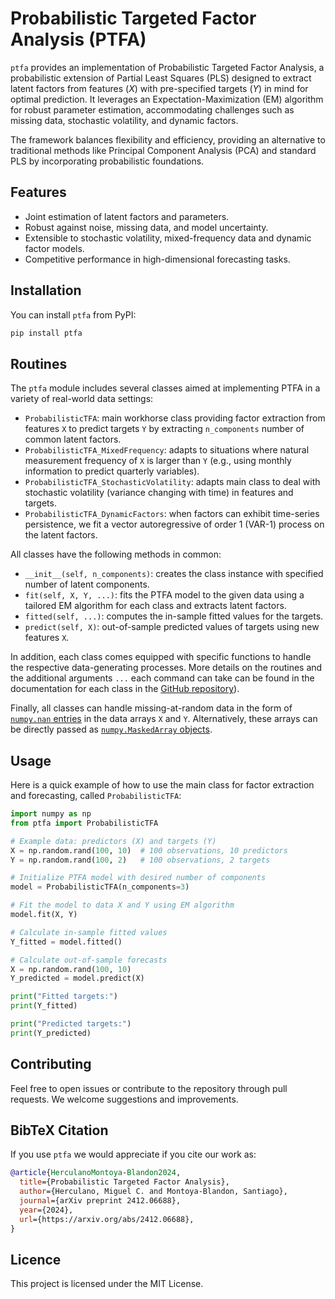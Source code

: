 # Probabilistic Targeted Factor Analysis (PTFA)

`ptfa` provides an implementation of Probabilistic Targeted Factor Analysis, a probabilistic extension of Partial Least Squares (PLS) designed to extract latent factors from features $(X)$ with pre-specified targets $(Y)$ in mind for optimal prediction. It leverages an Expectation-Maximization (EM) algorithm for robust parameter estimation, accommodating challenges such as missing data, stochastic volatility, and dynamic factors.

The framework balances flexibility and efficiency, providing an alternative to traditional methods like Principal Component Analysis (PCA) and standard PLS by incorporating probabilistic foundations.

## Features

- Joint estimation of latent factors and parameters.
- Robust against noise, missing data, and model uncertainty.
- Extensible to stochastic volatility, mixed-frequency data and dynamic factor models.
- Competitive performance in high-dimensional forecasting tasks.

## Installation

You can install `ptfa` from PyPI:

```bash
pip install ptfa
```

## Routines

The `ptfa` module includes several classes aimed at implementing PTFA in a variety of real-world data settings:
- `ProbabilisticTFA`: main workhorse class providing factor extraction from features `X` to predict targets `Y` by extracting `n_components` number of common latent factors.
- `ProbabilisticTFA_MixedFrequency`: adapts to situations where natural measurement frequency of `X` is larger than `Y` (e.g., using monthly information to predict quarterly variables).
- `ProbabilisticTFA_StochasticVolatility`: adapts main class to deal with stochastic volatility (variance changing with time) in features and targets.
- `ProbabilisticTFA_DynamicFactors`: when factors can exhibit time-series persistence, we fit a vector autoregressive of order 1 (VAR-1) process on the latent factors.

All classes have the following methods in common:
- `__init__(self, n_components)`: creates the class instance with specified number of latent components.
- `fit(self, X, Y, ...)`: fits the PTFA model to the given data using a tailored EM algorithm for each class and extracts latent factors.
- `fitted(self, ...)`: computes the in-sample fitted values for the targets.
- `predict(self, X)`: out-of-sample predicted values of targets using new features `X`.

In addition, each class comes equipped with specific functions to handle the respective data-generating processes. More details on the routines and the additional arguments `...` each command can take can be found in the documentation for each class in the [GitHub repository](https://github.com/smonto2/PTFA/src/ptfa/)).

Finally, all classes can handle missing-at-random data in the form of [`numpy.nan` entries](https://numpy.org/doc/stable/reference/constants.html#numpy.nan) in the data arrays `X` and `Y`. Alternatively, these arrays can be directly passed as [`numpy.MaskedArray` objects](https://numpy.org/doc/stable/reference/maskedarray.html#masked-arrays).

## Usage

Here is a quick example of how to use the main class for factor extraction and forecasting, called `ProbabilisticTFA`:

```python
import numpy as np
from ptfa import ProbabilisticTFA

# Example data: predictors (X) and targets (Y)
X = np.random.rand(100, 10)  # 100 observations, 10 predictors
Y = np.random.rand(100, 2)   # 100 observations, 2 targets

# Initialize PTFA model with desired number of components
model = ProbabilisticTFA(n_components=3)

# Fit the model to data X and Y using EM algorithm
model.fit(X, Y)

# Calculate in-sample fitted values
Y_fitted = model.fitted()

# Calculate out-of-sample forecasts
X = np.random.rand(100, 10)
Y_predicted = model.predict(X)

print("Fitted targets:")
print(Y_fitted)

print("Predicted targets:")
print(Y_predicted)

```

## Contributing

Feel free to open issues or contribute to the repository through pull requests. We welcome suggestions and improvements.

## BibTeX Citation
If you use `ptfa` we would appreciate if you cite our work as: 
```bibtex
@article{HerculanoMontoya-Blandon2024,
  title={Probabilistic Targeted Factor Analysis},
  author={Herculano, Miguel C. and Montoya-Blandon, Santiago},
  journal={arXiv preprint 2412.06688},
  year={2024},
  url={https://arxiv.org/abs/2412.06688},
}
```
## Licence 

This project is licensed under the MIT License.
